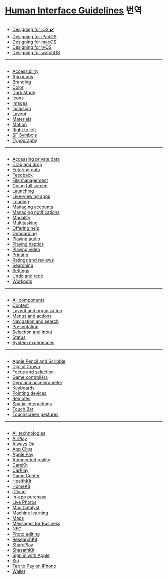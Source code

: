 <h1><a href="https://developer.apple.com/design/human-interface-guidelines/guidelines/overview/">Human Interface Guidelines</a> 번역</h1>


<a href="./flatforms/overview.md"><img src="https://img.shields.io/badge/flatfroms-9cf?style=for-the-badge&" alt=""></a>
- <a href="./designing-for-ios.md">Designing for iOS ✔️</a>
- <a href="./designing-for-ipados.md">Designing for iPadOS</a>
- <a href="./designing-for-macos.md">Designing for macOS</a>
- <a href="./designing-for-tv.md">Designing for tvOS</a>
- <a href="./designing-for-watch.md">Designing for watchOS</a>

---

<a href="./foundations/overview.md"><img src="https://img.shields.io/badge/Foundations-9cf?style=for-the-badge&" alt=""></a>

- <a href="./foundations/accessibility.md">Accessibility</a>
- <a href="./foundations/app-icons.md">App icons</a>
- <a href="./foundations/branding.md">Branding</a>
- <a href="./foundations/color.md">Color</a>
- <a href="./foundations/dark-mode.md">Dark Mode</a>
- <a href="./foundations/icons.md">Icons</a>
- <a href="./foundations/images.md">Images</a>
- <a href="./foundations/inclusion.md">Inclusion</a>
- <a href="./foundations/layout.md">Layout</a>
- <a href="./foundations/materials.md">Materials</a>
- <a href="./foundations/motion.md">Motion</a>
- <a href="./foundations/right-to-left.md">Right to left</a>
- <a href="./foundations/sf-symbols.md">SF Symbols</a>
- <a href="./foundations/Typography.md">Typography</a>

---

<a href="./Flatforms/overview.md"><img src="https://img.shields.io/badge/Patterns-9cf?style=for-the-badge&" alt=""></a>

- <a href="">Accessing private data</a>
- <a href="">Drag and drop</a>
- <a href="">Entering data</a>
- <a href="">Feedback</a>
- <a href="">File management</a>
- <a href="">Going full screen</a>
- <a href="">Launching</a>
- <a href="">Live-viewing apps</a>
- <a href="">Loading</a>
- <a href="">Managing accounts</a>
- <a href="">Managing notifications</a>
- <a href="">Modality</a>
- <a href="">Multitasking</a>
- <a href="">Offering help</a>
- <a href="">Onboarding</a>
- <a href="">Playing audio</a>
- <a href="">Playing haptics</a>
- <a href="">Playing video</a>
- <a href="">Printing</a>
- <a href="">Ratings and reviews</a>
- <a href="">Searching</a>
- <a href="">Settings</a>
- <a href="">Undo and redo</a>
- <a href="">Workouts</a>

---

<a href="./Flatforms/overview.md"><img src="https://img.shields.io/badge/Components-9cf?style=for-the-badge&" alt=""></a>

- <a href="">All components</a>
- <a href="">Content</a>
- <a href="">Layout and organization</a>
- <a href="">Menus and actions</a>
- <a href="">Navigation and search</a>
- <a href="">Presentation</a>
- <a href="">Selection and input</a>
- <a href="">Status</a>
- <a href="">System experiences</a>

---

<a href="./Flatforms/overview.md"><img src="https://img.shields.io/badge/Inputs-9cf?style=for-the-badge&" alt=""></a>

- <a href="">Apple Pencil and Scribble</a>
- <a href="">Digital Crown</a>
- <a href="">Focus and selection</a>
- <a href="">Game controllers</a>
- <a href="">Gyro and accelerometer</a>
- <a href="">Keyboards</a>
- <a href="">Pointing devices</a>
- <a href="">Remotes</a>
- <a href="">Spatial interactions</a>
- <a href="">Touch Bar</a>
- <a href="">Touchscreen gestures</a>

---

<a href="./Flatforms/overview.md"><img src="https://img.shields.io/badge/Technologies-9cf?style=for-the-badge&" alt=""></a>

- <a href="">All technologies</a>
- <a href="">AirPlay</a>
- <a href="">Always On</a>
- <a href="">App Clips</a>
- <a href="">Apple Pay</a>
- <a href="">Augmented reality</a>
- <a href="">CareKit</a>
- <a href="">CarPlay</a>
- <a href="">Game Center</a>
- <a href="">HealthKit</a>
- <a href="">HomeKit</a>
- <a href="">iCloud</a>
- <a href="">In-app purchase</a>
- <a href="">Live Photos</a>
- <a href="">Mac Catalyst</a>
- <a href="">Machine learning</a>
- <a href="">Maps</a>
- <a href="">Messages for Business</a>
- <a href="">NFC</a>
- <a href="">Photo editing</a>
- <a href="">ResearchKit</a>
- <a href="">SharePlay</a>
- <a href="">ShazamKit</a>
- <a href="">Sign in with Apple</a>
- <a href="">Siri</a>
- <a href="">Tap to Pay on iPhone</a>
- <a href="">Wallet</a>



